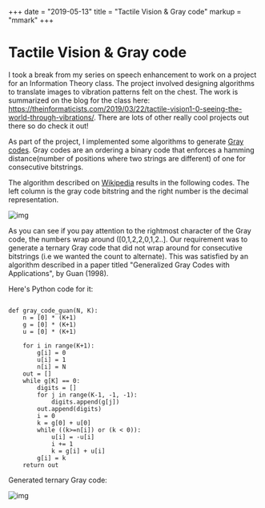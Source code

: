 +++ 
date = "2019-05-13"
title = "Tactile Vision & Gray code"
markup = "mmark"
+++

# Tactile Vision & Gray code

I took a break from my series on speech enhancement to work on a project for an Information Theory class. The project involved designing algorithms to translate images to vibration patterns felt on the chest. The work is summarized on the blog for the class here: https://theinformaticists.com/2019/03/22/tactile-vision1-0-seeing-the-world-through-vibrations/. There are lots of other really cool projects out there so do check it out! 

As part of the project, I implemented some algorithms to generate [Gray codes](https://en.wikipedia.org/wiki/Gray_code). Gray codes are an ordering a binary code that enforces a hamming distance(number of positions where two strings are different) of one for consecutive bitstrings. 

The algorithm described on [Wikipedia](https://en.wikipedia.org/wiki/Gray_code#n-ary_Gray_code) results in the following codes. The left column is the gray code bitstring and the right number is the decimal representation.

![img](gray_wiki.png)

As you can see if you pay attention to the rightmost character of the Gray code, the numbers wrap around ([0,1,2,2,0,1,2..]. Our requirement was to generate a ternary Gray code that did not wrap around for consecutive bitstrings (i.e we wanted the count to alternate). This was satisfied by an algorithm described in a paper titled "Generalized Gray Codes with Applications", by Guan (1998).

Here's Python code for it:

```

def gray_code_guan(N, K):
    n = [0] * (K+1)
    g = [0] * (K+1)
    u = [0] * (K+1)
    
    for i in range(K+1):
        g[i] = 0
        u[i] = 1
        n[i] = N
    out = []
    while g[K] == 0:
        digits = []
        for j in range(K-1, -1, -1):
            digits.append(g[j])
        out.append(digits)
        i = 0
        k = g[0] + u[0]
        while ((k>=n[i]) or (k < 0)):
            u[i] = -u[i]
            i += 1
            k = g[i] + u[i]
        g[i] = k
    return out
 ```

 Generated ternary Gray code:

 ![img](gray_guan.png)
